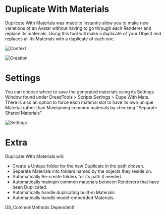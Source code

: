 # Duplicate With Materials

Duplicate With Materials was made to instantly allow you to make new variations of an Avatar without having to go through each Renderer and replace its materials.
Using this tool will make a duplicate of your Object and replaces all its Materials with a duplicate of each one.

![Context](https://github.com/Dreadrith/DreadScripts/blob/main/Duplicate%20With%20Materials/info_image/context.jpg)

![Creation](https://github.com/Dreadrith/DreadScripts/blob/main/Duplicate%20With%20Materials/info_image/newmats.gif)

# Settings
You can choose where to save the generated materials using its Settings Window found under DreadTools > Scripts Settings > Dupe With Mats.
There is also an option to force each material slot to have its own unique Material rather than Maintaining common materials by checking "Separate Shared Materials".

![Settings](https://github.com/Dreadrith/DreadScripts/blob/main/Duplicate%20With%20Materials/info_image/settings.jpg)

# Extra
Duplicate With Materials will:
- Create a Unique folder for the new Duplicate in the path chosen.
- Separate Materials into folders named by the objects they reside on.
- Automatically Re-create folders for its path if needed.
- Automatically maintain common materials between Renderers that have been Duplicated.
- Automatically handle duplicating built-in Materials.
- Automatically handle model-embedded Materials.

DS_CommonMethods Dependent!
